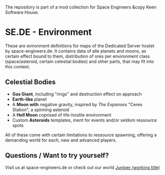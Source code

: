 The repository is part of a mod collection for Space Engineers &copy Keen Software House. 

SE.DE - Environment
===================

These are evironment definitions for maps of the Dedicated Server hostet by space-engineers.de. It contains data of alle planets and moons, as certain effect bound to them, distribution of ores per environment class (space/asteroid, certain celestial bodies) and other parts, that may fit into this context.

Celestial Bodies
----------------

* **Gas Giant**, including "rings" and destruction effect on approach
* **Earth-like** planet
* A **Moon with** negative gravity, inspired by *The Expanse*s "Ceres Station", a spinning asteroid
* A **Hell Moon** coprised of life-hostile environment
* Custom **Asteroids** templates, ment for events and/or seldom ressource spots

All of these come with certain limitations to ressource spawning, offering a demanding world for each, new and advanced players.

Questions / Want to try yourself?
-------------------------------

Visit us at space-engineers.de or check out our world [Juniper (working title)](steam://connect:213.202.230.456:27019)
